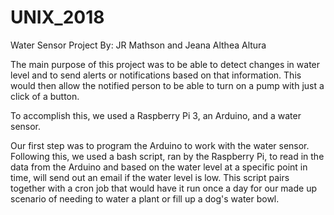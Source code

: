 # UNIX_2018

Water Sensor Project
By: JR Mathson and Jeana Althea Altura

The main purpose of this project was to be able to detect changes in water level and to send alerts or notifications based on that information. This would then allow the notified person to be able to turn on a pump with just a click of a button.

To accomplish this, we used a Raspberry Pi 3, an Arduino, and a water sensor.

Our first step was to program the Arduino to work with the water sensor. Following this, we used a bash script, ran by the Raspberry Pi, to read in the data from the Arduino and based on the water level at a specific point in time, will send out an email if the water level is low. This script pairs together with a cron job that would have it run once a day for our made up scenario of needing to water a plant or fill up a dog's water bowl.
